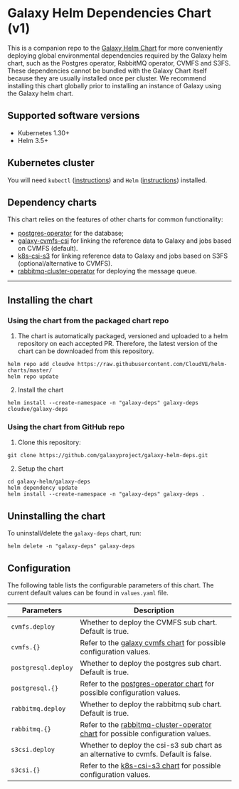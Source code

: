 # Galaxy Helm Dependencies Chart (v1)

This is a companion repo to the [Galaxy Helm Chart](https://github.com/galaxyproject/galaxy-helm)
for more conveniently deploying global environmental dependencies required by the Galaxy helm chart,
such as the Postgres operator, RabbitMQ operator, CVMFS and S3FS. These dependencies cannot be
bundled with the Galaxy Chart itself because they are usually installed once per cluster. We recommend
installing this chart globally prior to installing an instance of Galaxy using the Galaxy helm chart.

## Supported software versions

- Kubernetes 1.30+
- Helm 3.5+

## Kubernetes cluster

You will need `kubectl` ([instructions](https://kubernetes.io/docs/tasks/tools/#kubectl))
and `Helm` ([instructions](https://helm.sh/docs/intro/install/)) installed.

## Dependency charts

This chart relies on the features of other charts for common functionality:
- [postgres-operator](https://cloudnative-pg.io/documentation/current/) for the
  database;
- [galaxy-cvmfs-csi](https://github.com/CloudVE/galaxy-cvmfs-csi-helm) for linking the
  reference data to Galaxy and jobs based on CVMFS (default).
- [k8s-csi-s3](https://github.com/yandex-cloud/k8s-csi-s3/tree/master/deploy/helm/csi-s3) for linking
  reference data to Galaxy and jobs based on S3FS (optional/alternative to CVMFS).
- [rabbitmq-cluster-operator](https://github.com/rabbitmq/cluster-operator) for deploying
  the message queue.

---

## Installing the chart

### Using the chart from the packaged chart repo

1. The chart is automatically packaged, versioned and uploaded to a helm repository
on each accepted PR. Therefore, the latest version of the chart can be downloaded
from this repository.

```console
helm repo add cloudve https://raw.githubusercontent.com/CloudVE/helm-charts/master/
helm repo update
```

2. Install the chart

```console
helm install --create-namespace -n "galaxy-deps" galaxy-deps cloudve/galaxy-deps
```

### Using the chart from GitHub repo

1. Clone this repository:

```console
git clone https://github.com/galaxyproject/galaxy-helm-deps.git
```

2. Setup the chart

```console
cd galaxy-helm/galaxy-deps
helm dependency update
helm install --create-namespace -n "galaxy-deps" galaxy-deps .
```

## Uninstalling the chart

To uninstall/delete the `galaxy-deps` chart, run:

```console
helm delete -n "galaxy-deps" galaxy-deps
```

## Configuration

The following table lists the configurable parameters of this chart. The
current default values can be found in `values.yaml` file.

| Parameters                                 | Description                                                                                                                                                                                                |
|--------------------------------------------|------------------------------------------------------------------------------------------------------------------------------------------------------------------------------------------------------------|
| `cvmfs.deploy`                             | Whether to deploy the CVMFS sub chart. Default is true.                                                                                                                                                    |
| `cvmfs.{}`                                 | Refer to the [galaxy cvmfs chart](https://github.com/CloudVE/galaxy-cvmfs-csi-helm) for possible configuration values.                                                                                     |
| `postgresql.deploy`                        | Whether to deploy the postgres sub chart. Default is true.                                                                                                                                                 |
| `postgresql.{}`                            | Refer to the [postgres-operator chart](https://cloudnative-pg.io/documentation/current/) for possible configuration values.                                                                                    |
| `rabbitmq.deploy`                          | Whether to deploy the rabbitmq sub chart. Default is true.                                                                                                                                                 |
| `rabbitmq.{}`                              | Refer to the [rabbitmq-cluster-operator chart](https://github.com/rabbitmq/cluster-operator) for possible configuration values.                                                                            |
| `s3csi.deploy`                             | Whether to deploy the csi-s3 sub chart as an alternative to cvmfs. Default is false.                                                                                                                       |
| `s3csi.{}`                                 | Refer to the [k8s-csi-s3 chart](https://github.com/yandex-cloud/k8s-csi-s3/tree/master/deploy/helm/csi-s3) for possible configuration values.                                                              |

